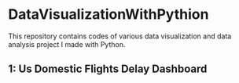 # DataVisualizationWithPythion
This repository contains codes of various data visualization and data analysis project I made with Python.

## 1: Us Domestic Flights Delay Dashboard
